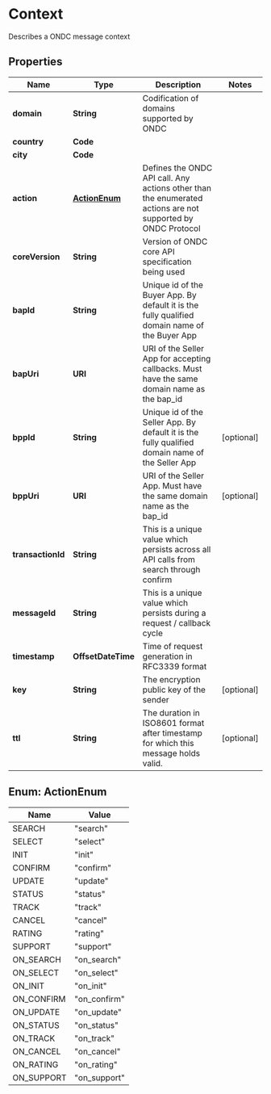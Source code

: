 

# Context

Describes a ONDC message context

## Properties

| Name | Type | Description | Notes |
|------------ | ------------- | ------------- | -------------|
|**domain** | **String** | Codification of domains supported by ONDC |  |
|**country** | **Code** |  |  |
|**city** | **Code** |  |  |
|**action** | [**ActionEnum**](#ActionEnum) | Defines the ONDC API call. Any actions other than the enumerated actions are not supported by ONDC Protocol |  |
|**coreVersion** | **String** | Version of ONDC core API specification being used |  |
|**bapId** | **String** | Unique id of the Buyer App. By default it is the fully qualified domain name of the Buyer App |  |
|**bapUri** | **URI** | URI of the Seller App for accepting callbacks. Must have the same domain name as the bap_id |  |
|**bppId** | **String** | Unique id of the Seller App. By default it is the fully qualified domain name of the Seller App |  [optional] |
|**bppUri** | **URI** | URI of the Seller App. Must have the same domain name as the bap_id |  [optional] |
|**transactionId** | **String** | This is a unique value which persists across all API calls from search through confirm |  |
|**messageId** | **String** | This is a unique value which persists during a request / callback cycle |  |
|**timestamp** | **OffsetDateTime** | Time of request generation in RFC3339 format |  |
|**key** | **String** | The encryption public key of the sender |  [optional] |
|**ttl** | **String** | The duration in ISO8601 format after timestamp for which this message holds valid. |  [optional] |



## Enum: ActionEnum

| Name | Value |
|---- | -----|
| SEARCH | &quot;search&quot; |
| SELECT | &quot;select&quot; |
| INIT | &quot;init&quot; |
| CONFIRM | &quot;confirm&quot; |
| UPDATE | &quot;update&quot; |
| STATUS | &quot;status&quot; |
| TRACK | &quot;track&quot; |
| CANCEL | &quot;cancel&quot; |
| RATING | &quot;rating&quot; |
| SUPPORT | &quot;support&quot; |
| ON_SEARCH | &quot;on_search&quot; |
| ON_SELECT | &quot;on_select&quot; |
| ON_INIT | &quot;on_init&quot; |
| ON_CONFIRM | &quot;on_confirm&quot; |
| ON_UPDATE | &quot;on_update&quot; |
| ON_STATUS | &quot;on_status&quot; |
| ON_TRACK | &quot;on_track&quot; |
| ON_CANCEL | &quot;on_cancel&quot; |
| ON_RATING | &quot;on_rating&quot; |
| ON_SUPPORT | &quot;on_support&quot; |



